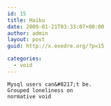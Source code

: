 ```yaml
---
id: 15
title: Haiku
date: 2009-01-21T03:33:07+00:00
author: admin
layout: post
guid: http://x.exedre.org/?p=15

categories:
  - void
---
```

    Mysql users can&#8217;t be.
    Grouped loneliness on
    normative void
